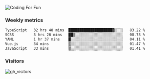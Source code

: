 ![Coding For Fun](https://glitch-art.vercel.app/api/simple?word=<Rise%20/>)

### Weekly metrics

<!--START_SECTION:waka-->

```txt
TypeScript   32 hrs 48 mins  ████████████████████▓░░░░   83.22 %
SCSS         3 hrs 26 mins   ██▒░░░░░░░░░░░░░░░░░░░░░░   08.73 %
YAML         1 hr 37 mins    █░░░░░░░░░░░░░░░░░░░░░░░░   04.11 %
Vue.js       34 mins         ▒░░░░░░░░░░░░░░░░░░░░░░░░   01.47 %
JavaScript   33 mins         ▒░░░░░░░░░░░░░░░░░░░░░░░░   01.41 %
```

<!--END_SECTION:waka-->


### Visitors
![gh_visitors](https://profile-counter.glitch.me/okyiww/count.svg)